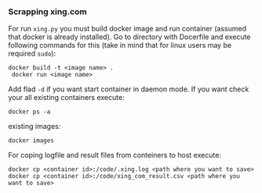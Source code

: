 ### Scrapping xing.com
  For run `xing.py` you must build docker image and run container (assumed that docker  is already installed).
  Go to directory with Docerfile and execute following commands for this (take in mind that for linux users may be required `sudo`):
  ```
  docker build -t <image name> .
  docker run <image name>
 ```
  Add flad `-d` if you want start container in daemon mode.
  If you want check your all existing containers execute:
  ``` 
  docker ps -a
  ```
  existing images:
  ``` 
  docker images
  ```
  For coping logfile and result files from conteiners to host execute:
  ```
  docker cp <container id>:/code/.xing.log <path where you want to save>
  docker cp <container id>:/code/xing_com_result.csv <path where you want to save>
  ```
  
